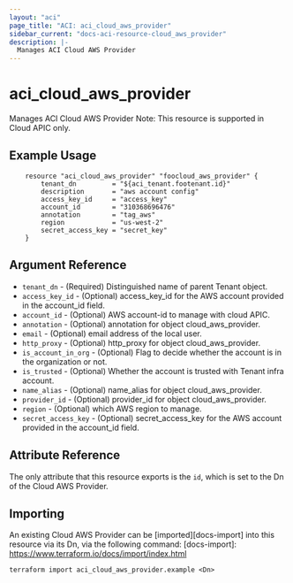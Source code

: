 ```yaml
---
layout: "aci"
page_title: "ACI: aci_cloud_aws_provider"
sidebar_current: "docs-aci-resource-cloud_aws_provider"
description: |-
  Manages ACI Cloud AWS Provider
---
```


# aci_cloud_aws_provider #
Manages ACI Cloud AWS Provider
Note: This resource is supported in Cloud APIC only.
## Example Usage ##

```hcl
	resource "aci_cloud_aws_provider" "foocloud_aws_provider" {
		tenant_dn         = "${aci_tenant.footenant.id}"
		description       = "aws account config"
		access_key_id     = "access_key"
		account_id        = "310368696476"
		annotation        = "tag_aws"
		region            = "us-west-2"
		secret_access_key = "secret_key"
	}
```
## Argument Reference ##
* `tenant_dn` - (Required) Distinguished name of parent Tenant object.
* `access_key_id` - (Optional) access_key_id for the AWS account provided in the account_id field.
* `account_id` - (Optional) AWS account-id to manage with cloud APIC.
* `annotation` - (Optional) annotation for object cloud_aws_provider.
* `email` - (Optional) email address of the local user.
* `http_proxy` - (Optional) http_proxy for object cloud_aws_provider.
* `is_account_in_org` - (Optional) Flag to decide whether the account is in the organization or not.
* `is_trusted` - (Optional) Whether the account is trusted with Tenant infra account.
* `name_alias` - (Optional) name_alias for object cloud_aws_provider.
* `provider_id` - (Optional) provider_id for object cloud_aws_provider.
* `region` - (Optional) which AWS region to manage.
* `secret_access_key` - (Optional) secret_access_key for the AWS account provided in the account_id field.



## Attribute Reference

The only attribute that this resource exports is the `id`, which is set to the
Dn of the Cloud AWS Provider.

## Importing ##

An existing Cloud AWS Provider can be [imported][docs-import] into this resource via its Dn, via the following command:
[docs-import]: https://www.terraform.io/docs/import/index.html


```
terraform import aci_cloud_aws_provider.example <Dn>
```